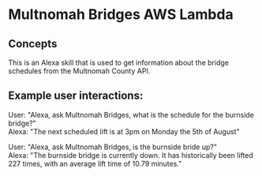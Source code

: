 # Multnomah Bridges AWS Lambda

## Concepts

This is an Alexa skill that is used to get information about the bridge schedules from the Multnomah County API.

## Example user interactions:
  User:  "Alexa, ask Multnomah Bridges, what is the schedule for the burnside bridge?"
  <br>Alexa: "The next scheduled lift is at 3pm on Monday the 5th of August"


  User:  "Alexa, ask Multnomah Bridges, is the burnside bride up?"
  <br>Alexa: "The burnside bridge is currently down. It has historically been lifted 227 times, with an average lift time of 10.79 minutes."
